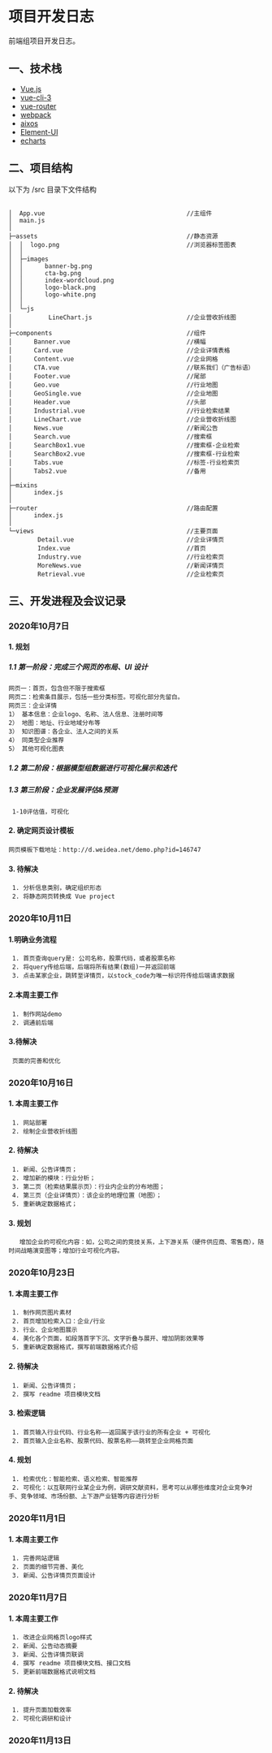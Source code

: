 # 项目开发日志

前端组项目开发日志。



## 一、技术栈


- [Vue.js](https://cn.vuejs.org)
- [vue-cli-3](https://cli.vuejs.org/zh/)
- [vue-router](https://router.vuejs.org/zh/)
- [webpack](https://www.webpackjs.com/)
- [aixos](https://github.com/axios/axios)
- [Element-UI](http://element-cn.eleme.io/#/zh-CN)
- [echarts](https://echarts.apache.org/zh/index.html)


## 二、项目结构

以下为 /src 目录下文件结构

```

│  App.vue                                       //主组件
│  main.js
│  
├─assets                                         //静态资源
│  │  logo.png                                   //浏览器标签图表
│  │  
│  ├─images
│  │      banner-bg.png
│  │      cta-bg.png
│  │      index-wordcloud.png
│  │      logo-black.png
│  │      logo-white.png
│  │      
│  └─js
│          LineChart.js                          //企业营收折线图
│          
├─components                                     //组件
│      Banner.vue                                //横幅
│      Card.vue                                  //企业详情表格
│      Content.vue                               //企业网格
│      CTA.vue                                   //联系我们（广告标语）
│      Footer.vue                                //尾部
│      Geo.vue                                   //行业地图
│      GeoSingle.vue                             //企业地图
│      Header.vue                                //头部
│      Industrial.vue                            //行业检索结果
│      LineChart.vue                             //企业营收折线图
│      News.vue                                  //新闻公告
│      Search.vue                                //搜索框
│      SearchBox1.vue                            //搜索框-企业检索
│      SearchBox2.vue                            //搜索框-行业检索
│      Tabs.vue                                  //标签-行业检索页
│      Tabs2.vue                                 //备用
│      
├─mixins
│      index.js
│      
├─router                                         //路由配置
│      index.js
│      
└─views                                          //主要页面
        Detail.vue                               //企业详情页
        Index.vue                                //首页
        Industry.vue                             //行业检索页
        MoreNews.vue                             //新闻详情页
        Retrieval.vue                            //企业检索页

```



## 三、开发进程及会议记录

### 2020年10月7日

#### 1. 规划

##### 1.1 第一阶段：完成三个网页的布局、UI 设计

```
网页一：首页，包含但不限于搜索框
网页二：检索条目展示，包括一些分类标签。可视化部分先留白。
网页三：企业详情
1） 基本信息：企业logo、名称、法人信息、注册时间等
2） 地图：地址、行业地域分布等
3） 知识图谱：各企业、法人之间的关系
4） 同类型企业推荐
5） 其他可视化图表
```

##### 1.2 第二阶段：根据模型组数据进行可视化展示和迭代

##### 1.3 第三阶段：企业发展评估&预测

```
 1-10评估值，可视化
```

#### 2. 确定网页设计模板

```
网页模板下载地址：http://d.weidea.net/demo.php?id=146747
```

#### 3. 待解决

     1. 分析信息类别，确定组织形态
     2. 将静态网页转换成 Vue project



### 2020年10月11日

#### 1.明确业务流程

     1. 首页查询query是: 公司名称，股票代码，或者股票名称
     2. 将query传给后端，后端将所有结果(数组)一并返回前端
     3. 点击某家企业，跳转至详情页，以stock_code为唯一标识符传给后端请求数据

#### 2.本周主要工作

```
 1. 制作网站demo
 2. 调通前后端
```

#### 3.待解决

```
 页面的完善和优化
```



### 2020年10月16日

#### 1. 本周主要工作

```
 1. 网站部署
 2. 绘制企业营收折线图
```

#### 2. 待解决

     1. 新闻、公告详情页；
     2. 增加新的模块：行业分析；
     3. 第二页（检索结果展示页）：行业内企业的分布地图；
     4. 第三页（企业详情页）：该企业的地理位置（地图）；
     5. 重新确定数据格式；

#### 3. 规划

```
   增加企业的可视化内容：如，公司之间的竞技关系，上下游关系（硬件供应商、零售商），随时间战略演变图等；增加行业可视化内容。
```



### 2020年10月23日

#### 1. 本周主要工作

     1. 制作网页图片素材
     2. 首页增加检索入口：企业/行业
     3. 行业、企业地图展示
     4. 美化各个页面，如段落首字下沉、文字折叠与展开、增加阴影效果等
     5. 重新确定数据格式，撰写前端数据格式介绍

#### 2. 待解决

     1. 新闻、公告详情页；
     2. 撰写 readme 项目模块文档

#### 3. 检索逻辑

     1. 首页输入行业代码、行业名称——返回属于该行业的所有企业 + 可视化
     2. 首页输入企业名称、股票代码、股票名称——跳转至企业网格页面

#### 4. 规划

     1. 检索优化：智能检索、语义检索、智能推荐
     2. 可视化：以互联网行业某企业为例，调研文献资料，思考可以从哪些维度对企业竞争对手、竞争领域、市场份额、上下游产业链等内容进行分析



### 2020年11月1日

#### 1. 本周主要工作

     1. 完善网站逻辑
     2. 页面的细节完善、美化
     3. 新闻、公告详情页页面设计



### 2020年11月7日

#### 1. 本周主要工作

     1. 改进企业网格页logo样式
     2. 新闻、公告动态摘要
     3. 新闻、公告详情页联调
     4. 撰写 readme 项目模块文档、接口文档
     5. 更新前端数据格式说明文档

#### 2. 待解决

     1. 提升页面加载效率
     2. 可视化调研和设计



### 2020年11月13日















